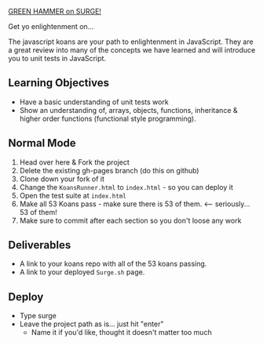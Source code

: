 [GREEN HAMMER on SURGE!](http://green-hammer.surge.sh)

Get yo enlightenment on...

The javascript koans are your path to enlightenment in JavaScript. They are a great review into many of the concepts we have learned and will introduce you to unit tests in JavaScript.

## Learning Objectives

* Have a basic understanding of unit tests work
* Show an understanding of, arrays, objects, functions, inheritance & higher order functions (functional style programming).

## Normal Mode

1. Head over here & Fork the project
2. Delete the existing gh-pages branch (do this on github)
3. Clone down your fork of it
4. Change the `KoansRunner.html` to `index.html` - so you can deploy it
5. Open the test suite at `index.html`
6. Make all 53 Koans pass - make sure there is 53 of them. <-- seriously... 53 of them!
7. Make sure to commit after each section so you don't loose any work

## Deliverables

* A link to your koans repo with all of the 53 koans passing.
* A link to your deployed `Surge.sh` page.

## Deploy

* Type surge
* Leave the project path as is... just hit "enter"
    * Name it if you'd like, thought it doesn't matter too much